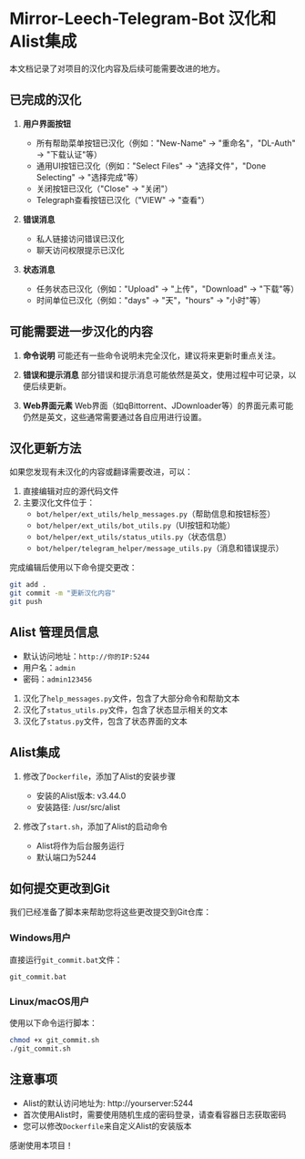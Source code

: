 # Mirror-Leech-Telegram-Bot 汉化和Alist集成

本文档记录了对项目的汉化内容及后续可能需要改进的地方。

## 已完成的汉化

1. **用户界面按钮**
   - 所有帮助菜单按钮已汉化（例如："New-Name" → "重命名"，"DL-Auth" → "下载认证"等）
   - 通用UI按钮已汉化（例如："Select Files" → "选择文件"，"Done Selecting" → "选择完成"等）
   - 关闭按钮已汉化（"Close" → "关闭"）
   - Telegraph查看按钮已汉化（"VIEW" → "查看"）

2. **错误消息**
   - 私人链接访问错误已汉化
   - 聊天访问权限提示已汉化

3. **状态消息**
   - 任务状态已汉化（例如："Upload" → "上传"，"Download" → "下载"等）
   - 时间单位已汉化（例如："days" → "天"，"hours" → "小时"等）

## 可能需要进一步汉化的内容

1. **命令说明**
   可能还有一些命令说明未完全汉化，建议将来更新时重点关注。

2. **错误和提示消息**
   部分错误和提示消息可能依然是英文，使用过程中可记录，以便后续更新。

3. **Web界面元素**
   Web界面（如qBittorrent、JDownloader等）的界面元素可能仍然是英文，这些通常需要通过各自应用进行设置。

## 汉化更新方法

如果您发现有未汉化的内容或翻译需要改进，可以：

1. 直接编辑对应的源代码文件
2. 主要汉化文件位于：
   - `bot/helper/ext_utils/help_messages.py`（帮助信息和按钮标签）
   - `bot/helper/ext_utils/bot_utils.py`（UI按钮和功能）
   - `bot/helper/ext_utils/status_utils.py`（状态信息）
   - `bot/helper/telegram_helper/message_utils.py`（消息和错误提示）

完成编辑后使用以下命令提交更改：
```bash
git add .
git commit -m "更新汉化内容"
git push
```

## Alist 管理员信息

- 默认访问地址：`http://你的IP:5244`
- 用户名：`admin`
- 密码：`admin123456`

1. 汉化了`help_messages.py`文件，包含了大部分命令和帮助文本
2. 汉化了`status_utils.py`文件，包含了状态显示相关的文本
3. 汉化了`status.py`文件，包含了状态界面的文本

## Alist集成

1. 修改了`Dockerfile`，添加了Alist的安装步骤
   - 安装的Alist版本: v3.44.0
   - 安装路径: /usr/src/alist

2. 修改了`start.sh`，添加了Alist的启动命令
   - Alist将作为后台服务运行
   - 默认端口为5244

## 如何提交更改到Git

我们已经准备了脚本来帮助您将这些更改提交到Git仓库：

### Windows用户

直接运行`git_commit.bat`文件：

```
git_commit.bat
```

### Linux/macOS用户

使用以下命令运行脚本：

```bash
chmod +x git_commit.sh
./git_commit.sh
```

## 注意事项

- Alist的默认访问地址为: http://yourserver:5244
- 首次使用Alist时，需要使用随机生成的密码登录，请查看容器日志获取密码
- 您可以修改`Dockerfile`来自定义Alist的安装版本

感谢使用本项目！
